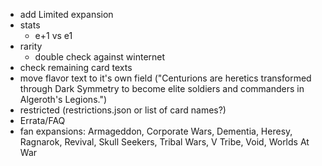 * add Limited expansion
* stats
  * e+1 vs e1
* rarity
  * double check against winternet
* check remaining card texts
* move flavor text to it's own field ("Centurions are heretics transformed through Dark Symmetry to become elite soldiers and commanders in Algeroth's Legions.")
* restricted (restrictions.json or list of card names?)
* Errata/FAQ
* fan expansions: Armageddon, Corporate Wars, Dementia, Heresy, Ragnarok, Revival, Skull Seekers, Tribal Wars, V Tribe, Void, Worlds At War

